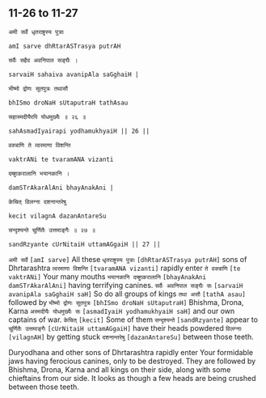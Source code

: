## 11-26 to 11-27


```shloka-sa
अमी सर्वे धृतराष्ट्रस्य पुत्राः
```
```shloka-sa-hk
amI sarve dhRtarASTrasya putrAH
```
```shloka-sa
सर्वैः सहैव अवनिपाल सङ्घैः ।
```
```shloka-sa-hk
sarvaiH sahaiva avanipAla saGghaiH |
```
```shloka-sa
भीष्मो द्रोणः सूतपुत्रः तथासौ
```
```shloka-sa-hk
bhISmo droNaH sUtaputraH tathAsau
```
```shloka-sa
सहास्मदीयैरपि योधमुख्यैः ॥ २६ ॥
```
```shloka-sa-hk
sahAsmadIyairapi yodhamukhyaiH || 26 ||
```

```shloka-sa
वक्त्राणि ते त्वरमाणा विशन्ति
```
```shloka-sa-hk
vaktrANi te tvaramANA vizanti
```
```shloka-sa
दम्ष्ट्राकरालानि भयानकानि ।
```
```shloka-sa-hk
damSTrAkarAlAni bhayAnakAni |
```
```shloka-sa
केचित् विलग्ना दशनान्तरेषु
```
```shloka-sa-hk
kecit vilagnA dazanAntareSu
```
```shloka-sa
सन्दृश्यन्ते चूर्णितैः उत्तमाङ्गैः ॥ २७ ॥
```
```shloka-sa-hk
sandRzyante cUrNitaiH uttamAGgaiH || 27 ||
```

`अमी सर्वे` `[amI sarve]` All these `धृतराष्ट्रस्य पुत्राः` `[dhRtarASTrasya putrAH]` sons of Dhrtarashtra `त्वरमाणा विशन्ति` `[tvaramANA vizanti]` rapidly enter `ते वक्त्राणि` `[te vaktrANi]` Your many mouths `भयानकानि दम्ष्ट्राकरालानि` `[bhayAnakAni damSTrAkarAlAni]` having terrifying canines. `सर्वैः अवनिपाल सङ्घैः सः` `[sarvaiH avanipAla saGghaiH saH]` So do all groups of kings `तथा असौ` `[tathA asau]` followed by `भीष्मो द्रोणः सूतपुत्रः` `[bhISmo droNaH sUtaputraH]` Bhishma, Drona, Karna `अस्मदीयैः योधमुख्यैः सः` `[asmadIyaiH yodhamukhyaiH saH]` and our own captains of war. `केचित्` `[kecit]` Some of them `सन्दृश्यन्ते` `[sandRzyante]` appear to `चूर्णितैः उत्तमाङ्गैः` `[cUrNitaiH uttamAGgaiH]` have their heads powdered `विलग्नाः` `[vilagnAH]` by getting stuck `दशनान्तरेषु` `[dazanAntareSu]` between those teeth.

Duryodhana and other sons of Dhrtarashtra rapidly enter Your formidable jaws having ferocious canines, only to be destroyed. They are followed by Bhishma, Drona, Karna and all kings on their side, along with some chieftains from our side. It looks as though a few heads are being crushed between those teeth.

